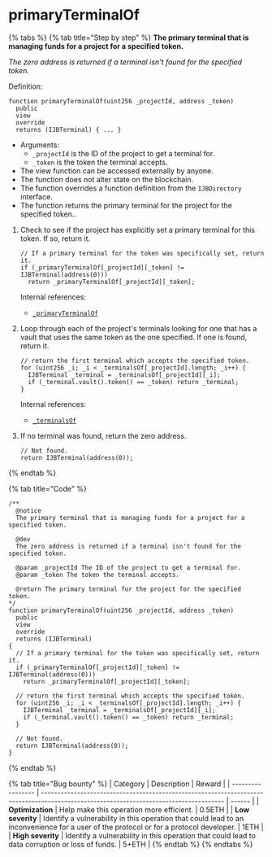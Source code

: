 # primaryTerminalOf

{% tabs %}
{% tab title="Step by step" %}
**The primary terminal that is managing funds for a project for a specified token.**

_The zero address is returned if a terminal isn't found for the specified token._

Definition:

```solidity
function primaryTerminalOf(uint256 _projectId, address _token)
  public
  view
  override
  returns (IJBTerminal) { ... }
```

* Arguments:
  * `_projectId` is the ID of the project to get a terminal for.
  * `_token` is the token the terminal accepts.
* The view function can be accessed externally by anyone. 
* The function does not alter state on the blockchain.
* The function overrides a function definition from the `IJBDirectory` interface.
* The function returns the primary terminal for the project for the specified token..



1. Check to see if the project has explicitly set a primary terminal for this token. If so, return it. 

   ```solidity
   // If a primary terminal for the token was specifically set, return it.
   if (_primaryTerminalOf[_projectId][_token] != IJBTerminal(address(0)))
     return _primaryTerminalOf[_projectId][_token];
   ```

   Internal references:

   * [`_primaryTerminalOf`](../properties/_primaryterminalof.md)

2. Loop through each of the project's terminals looking for one that has a vault that uses the same token as the one specified. If one is found, return it. 

   ```solidity
   // return the first terminal which accepts the specified token.
   for (uint256 _i; _i < _terminalsOf[_projectId].length; _i++) {
     IJBTerminal _terminal = _terminalsOf[_projectId][_i];
     if (_terminal.vault().token() == _token) return _terminal;
   }
   ```

   Internal references:

   * [`_terminalsOf`](../properties/_terminalsof.md)

3. If no terminal was found, return the zero address.

   ```solidity
   // Not found.
   return IJBTerminal(address(0));
   ```
{% endtab %}

{% tab title="Code" %}
```solidity
/** 
  @notice
  The primary terminal that is managing funds for a project for a specified token.

  @dev
  The zero address is returned if a terminal isn't found for the specified token.

  @param _projectId The ID of the project to get a terminal for.
  @param _token The token the terminal accepts.

  @return The primary terminal for the project for the specified token.
*/
function primaryTerminalOf(uint256 _projectId, address _token)
  public
  view
  override
  returns (IJBTerminal)
{
  // If a primary terminal for the token was specifically set, return it.
  if (_primaryTerminalOf[_projectId][_token] != IJBTerminal(address(0)))
    return _primaryTerminalOf[_projectId][_token];

  // return the first terminal which accepts the specified token.
  for (uint256 _i; _i < _terminalsOf[_projectId].length; _i++) {
    IJBTerminal _terminal = _terminalsOf[_projectId][_i];
    if (_terminal.vault().token() == _token) return _terminal;
  }

  // Not found.
  return IJBTerminal(address(0));
}
```
{% endtab %}

{% tab title="Bug bounty" %}
| Category          | Description                                                                                                                            | Reward |
| ----------------- | -------------------------------------------------------------------------------------------------------------------------------------- | ------ |
| **Optimization**  | Help make this operation more efficient.                                                                                               | 0.5ETH |
| **Low severity**  | Identify a vulnerability in this operation that could lead to an inconvenience for a user of the protocol or for a protocol developer. | 1ETH   |
| **High severity** | Identify a vulnerability in this operation that could lead to data corruption or loss of funds.                                        | 5+ETH  |
{% endtab %}
{% endtabs %}
